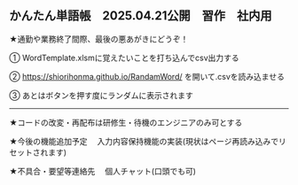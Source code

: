 ## かんたん単語帳　2025.04.21公開　習作　社内用

★通勤や業務終了間際、最後の悪あがきにどうぞ！

① WordTemplate.xlsmに覚えたいことを打ち込んでcsv出力する 

② https://shiorihonma.github.io/RandamWord/ を開いて.csvを読み込ませる

③ あとはボタンを押す度にランダムに表示されます

______________________________________________________

★コードの改変・再配布は研修生・待機のエンジニアのみ可とする

★今後の機能追加予定 　入力内容保持機能の実装(現状はページ再読み込みでリセットされます)

★不具合・要望等連絡先 　個人チャット(口頭でも可)
